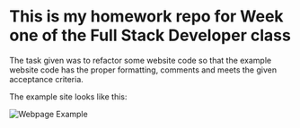 # This is my homework repo for Week one of the Full Stack Developer class

The task given was to refactor some website code so that the example website code has the proper formatting, comments and meets the given acceptance criteria.

The example site looks like this:

![Webpage Example](../assets/example_page/01-thml-css-git-homework-demo.png?raw=true)
